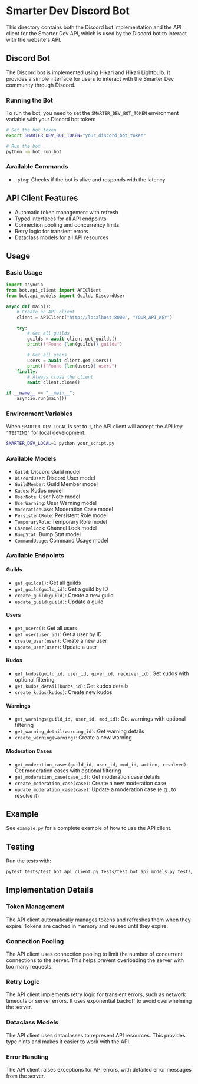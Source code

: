 # Smarter Dev Discord Bot

This directory contains both the Discord bot implementation and the API client for the Smarter Dev API, which is used by the Discord bot to interact with the website's API.

## Discord Bot

The Discord bot is implemented using Hikari and Hikari Lightbulb. It provides a simple interface for users to interact with the Smarter Dev community through Discord.

### Running the Bot

To run the bot, you need to set the `SMARTER_DEV_BOT_TOKEN` environment variable with your Discord bot token:

```bash
# Set the bot token
export SMARTER_DEV_BOT_TOKEN="your_discord_bot_token"

# Run the bot
python -m bot.run_bot
```

### Available Commands

- `!ping`: Checks if the bot is alive and responds with the latency

## API Client Features

- Automatic token management with refresh
- Typed interfaces for all API endpoints
- Connection pooling and concurrency limits
- Retry logic for transient errors
- Dataclass models for all API resources

## Usage

### Basic Usage

```python
import asyncio
from bot.api_client import APIClient
from bot.api_models import Guild, DiscordUser

async def main():
    # Create an API client
    client = APIClient("http://localhost:8000", "YOUR_API_KEY")

    try:
        # Get all guilds
        guilds = await client.get_guilds()
        print(f"Found {len(guilds)} guilds")

        # Get all users
        users = await client.get_users()
        print(f"Found {len(users)} users")
    finally:
        # Always close the client
        await client.close()

if __name__ == "__main__":
    asyncio.run(main())
```

### Environment Variables

When `SMARTER_DEV_LOCAL` is set to `1`, the API client will accept the API key `"TESTING"` for local development.

```bash
SMARTER_DEV_LOCAL=1 python your_script.py
```

### Available Models

- `Guild`: Discord Guild model
- `DiscordUser`: Discord User model
- `GuildMember`: Guild Member model
- `Kudos`: Kudos model
- `UserNote`: User Note model
- `UserWarning`: User Warning model
- `ModerationCase`: Moderation Case model
- `PersistentRole`: Persistent Role model
- `TemporaryRole`: Temporary Role model
- `ChannelLock`: Channel Lock model
- `BumpStat`: Bump Stat model
- `CommandUsage`: Command Usage model

### Available Endpoints

#### Guilds
- `get_guilds()`: Get all guilds
- `get_guild(guild_id)`: Get a guild by ID
- `create_guild(guild)`: Create a new guild
- `update_guild(guild)`: Update a guild

#### Users
- `get_users()`: Get all users
- `get_user(user_id)`: Get a user by ID
- `create_user(user)`: Create a new user
- `update_user(user)`: Update a user

#### Kudos
- `get_kudos(guild_id, user_id, giver_id, receiver_id)`: Get kudos with optional filtering
- `get_kudos_detail(kudos_id)`: Get kudos details
- `create_kudos(kudos)`: Create new kudos

#### Warnings
- `get_warnings(guild_id, user_id, mod_id)`: Get warnings with optional filtering
- `get_warning_detail(warning_id)`: Get warning details
- `create_warning(warning)`: Create a new warning

#### Moderation Cases
- `get_moderation_cases(guild_id, user_id, mod_id, action, resolved)`: Get moderation cases with optional filtering
- `get_moderation_case(case_id)`: Get moderation case details
- `create_moderation_case(case)`: Create a new moderation case
- `update_moderation_case(case)`: Update a moderation case (e.g., to resolve it)

## Example

See `example.py` for a complete example of how to use the API client.

## Testing

Run the tests with:

```bash
pytest tests/test_bot_api_client.py tests/test_bot_api_models.py tests/test_bot_api_endpoints.py -v
```

## Implementation Details

### Token Management

The API client automatically manages tokens and refreshes them when they expire. Tokens are cached in memory and reused until they expire.

### Connection Pooling

The API client uses connection pooling to limit the number of concurrent connections to the server. This helps prevent overloading the server with too many requests.

### Retry Logic

The API client implements retry logic for transient errors, such as network timeouts or server errors. It uses exponential backoff to avoid overwhelming the server.

### Dataclass Models

The API client uses dataclasses to represent API resources. This provides type hints and makes it easier to work with the API.

### Error Handling

The API client raises exceptions for API errors, with detailed error messages from the server.
